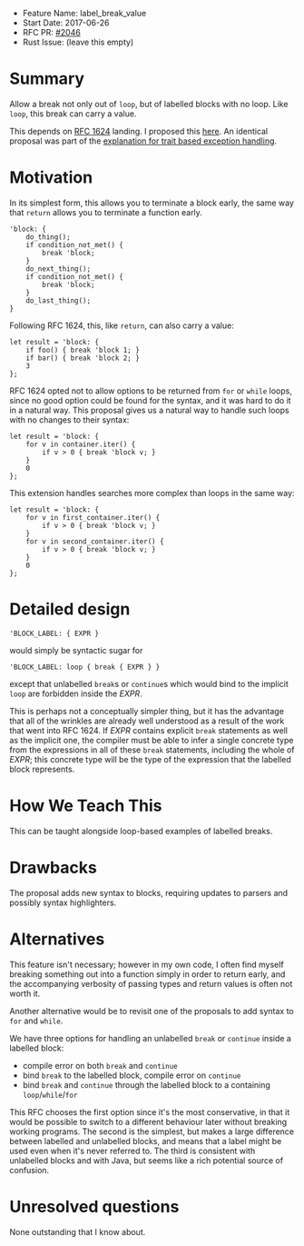 - Feature Name: label_break_value
- Start Date: 2017-06-26
- RFC PR: [#2046](https://github.com/rust-lang/rfcs/pull/2046)
- Rust Issue: (leave this empty)

# Summary
[summary]: #summary

Allow a break not only out of `loop`, but of labelled blocks with no loop. Like `loop`, this break can carry a value.

This depends on [RFC 1624](https://github.com/rust-lang/rfcs/blob/master/text/1624-loop-break-value.md) landing. I proposed this [here](https://github.com/rust-lang/rust/issues/37339#issuecomment-306573033). An identical proposal was part of the [explanation for trait based exception handling](https://github.com/rust-lang/rfcs/blob/master/text/0243-trait-based-exception-handling.md#early-exit-from-any-block).

# Motivation
[motivation]: #motivation

In its simplest form, this allows you to terminate a block early, the same way that `return` allows you to terminate a function early.

```
'block: {
    do_thing();
    if condition_not_met() {
        break 'block;
    }
    do_next_thing();
    if condition_not_met() {
        break 'block;
    }
    do_last_thing();
}
```
Following RFC 1624, this, like `return`, can also carry a value:
```
let result = 'block: {
    if foo() { break 'block 1; }
    if bar() { break 'block 2; }
    3
};
```
RFC 1624 opted not to allow options to be returned from `for` or `while` loops, since no good option could be found for the syntax, and it was hard to do it in a natural way. This proposal gives us a natural way to handle such loops with no changes to their syntax:
```
let result = 'block: {
    for v in container.iter() {
        if v > 0 { break 'block v; }
    }
    0
};
```
This extension handles searches more complex than loops in the same way:
```
let result = 'block: {
    for v in first_container.iter() {
        if v > 0 { break 'block v; }
    }
    for v in second_container.iter() {
        if v > 0 { break 'block v; }
    }
    0
};
```
# Detailed design
[design]: #detailed-design
```
'BLOCK_LABEL: { EXPR }
```
would simply be syntactic sugar for
```
'BLOCK_LABEL: loop { break { EXPR } }
```
except that unlabelled `break`s or `continue`s which would bind to the implicit `loop` are forbidden inside the *EXPR*.

This is perhaps not a conceptually simpler thing, but it has the advantage that all of the wrinkles are already well understood as a result of the work that went into RFC 1624. If *EXPR* contains explicit `break` statements as well as the implicit one, the compiler must be able to infer a single concrete type from the expressions in all of these `break` statements, including the whole of *EXPR*; this concrete type will be the type of the expression that the labelled block represents.

# How We Teach This
[how-we-teach-this]: #how-we-teach-this

This can be taught alongside loop-based examples of labelled breaks.

# Drawbacks
[drawbacks]: #drawbacks

The proposal adds new syntax to blocks, requiring updates to parsers and possibly syntax highlighters.

# Alternatives
[alternatives]: #alternatives

This feature isn't necessary; however in my own code, I often find myself breaking something out into a function simply in order to return early, and the accompanying verbosity of passing types and return values is often not worth it. 

Another alternative would be to revisit one of the proposals to add syntax to `for` and `while`.

We have three options for handling an unlabelled `break` or `continue` inside a labelled block:

 - compile error on both `break` and `continue`
 - bind `break` to the labelled block, compile error on `continue`
 - bind `break` and `continue` through the labelled block to a containing `loop`/`while`/`for`

This RFC chooses the first option since it's the most conservative, in that it would be possible to switch to a different behaviour later without breaking working programs. The second is the simplest, but makes a large difference between labelled and unlabelled blocks, and means that a label might be used even when it's never referred to. The third is consistent with unlabelled blocks and with Java, but seems like a rich potential source of confusion.

# Unresolved questions
[unresolved]: #unresolved-questions

None outstanding that I know about.

